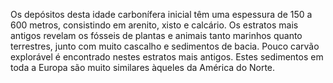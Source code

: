 ﻿Os depósitos desta idade carbonífera inicial têm uma espessura de 150 a 600 metros, consistindo em arenito, xisto e calcário. Os estratos mais antigos revelam os fósseis de plantas e animais tanto marinhos quanto terrestres, junto com muito cascalho e sedimentos de bacia. Pouco carvão explorável é encontrado nestes estratos mais antigos. Estes sedimentos em toda a Europa são muito similares àqueles da América do Norte.